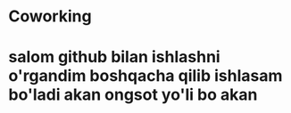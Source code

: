 # Coworking
# salom github bilan ishlashni o'rgandim boshqacha qilib ishlasam bo'ladi akan ongsot yo'li bo akan